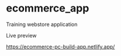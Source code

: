 # ecommerce_app

Training webstore application


Live preview

https://ecommerce-pc-build-app.netlify.app/
